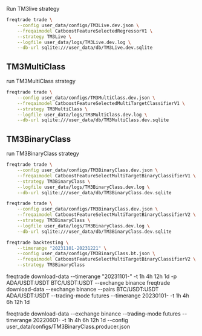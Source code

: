 
Run TM3live strategy

```sh
freqtrade trade \
	--config user_data/configs/TM3Live.dev.json \
	--freqaimodel CatboostFeatureSelectedRegressorV1 \
	--strategy TM3Live \
	--logfile user_data/logs/TM3Live.dev.log \
	--db-url sqlite:///user_data/db/TM3Live.dev.sqlite
```



## TM3MultiClass

run TM3MultiClass strategy

```sh
freqtrade trade \
	--config user_data/configs/TM3MultiClass.dev.json \
	--freqaimodel CatboostFeatureSelectedMultiTargetClassifierV1 \
	--strategy TM3MultiClass \
	--logfile user_data/logs/TM3MultiClass.dev.log \
	--db-url sqlite:///user_data/db/TM3MultiClass.dev.sqlite
```


## TM3BinaryClass

run TM3BinaryClass strategy

```sh
freqtrade trade \
	--config user_data/configs/TM3BinaryClass.dev.json \
	--freqaimodel CatboostFeatureSelectMultiTargetBinaryClassifierV1 \
	--strategy TM3BinaryClass \
	--logfile user_data/logs/TM3BinaryClass.dev.log \
	--db-url sqlite:///user_data/db/TM3BinaryClass.dev.sqlite
```

```sh
freqtrade trade \
	--config user_data/configs/TM3BinaryClass.dev.json \
	--freqaimodel CatboostFeatureSelectMultiTargetBinaryClassifierV2 \
	--strategy TM3BinaryClass \
	--logfile user_data/logs/TM3BinaryClass.dev.log \
	--db-url sqlite:///user_data/db/TM3BinaryClass.dev.sqlite
```


```sh
freqtrade backtesting \
	--timerange "20231101-20231221" \
	--config user_data/configs/TM3BinaryClass.bt.json \
	--freqaimodel CatboostFeatureSelectMultiTargetBinaryClassifierV2 \
	--strategy TM3BinaryClass
```


freqtrade download-data --timerange "20231101-" -t 1h 4h 12h 1d -p ADA/USDT:USDT BTC/USDT:USDT --exchange binance
freqtrade  download-data --exchange binance --pairs BTC/USDT:USDT ADA/USDT:USDT --trading-mode futures --timerange 20230101- -t 1h 4h 6h 12h 1d

freqtrade  download-data --exchange binance  --trading-mode futures --timerange 20220601- -t 1h 4h 6h 12h 1d --config user_data/configs/TM3BinaryClass.producer.json